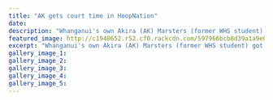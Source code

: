 ```yaml
---
title: "AK gets court time in HoopNation"
date: 
description: "Whanganui's own Akira (AK) Marsters (former WHS student) got some court time for the HoopNation NZ Selection against Malaysia on Tuesday night..."
featured_image: http://c1940652.r52.cf0.rackcdn.com/597966bcb8d39a1a9e000c32/Aki-(AK)-Marsters-hoop-nation-chron-27-July.jpg
excerpt: "Whanganui's own Akira (AK) Marsters (former WHS student) got some court time for the HoopNation New Zealand Selection against Malaysia on Tuesday night."
gallery_image_1: 
gallery_image_2: 
gallery_image_3: 
gallery_image_4: 
gallery_image_5: 
---
```

